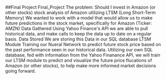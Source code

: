 ##Final Project
Final_Project
The problem: Should I invest in Amazon (or other stocks)
stock analysis of Amazon utilizing LTSM (Long Short-Term Memory)
We wanted to work with a model that would allow us to make future predictions in the stock market, specifically for Amazon (Ticker: AMZN)
Data Gathered
Using Yahoo Finance's API we are able to pull historical data, and make calls to keep the data up to date on a regular basis.
Data Stored
We are storing this Data in our SQL database
LTSM Module
Training our Nueral Network to predict future stock price based on the past performance seen in our historical data. Utilizing our own SQL database, fed with information from the Yahoo Finanance API, we will train our LTSM module to predict and visualize the future price flucations of Amazon (or other stocks), to help make more informed market decisions going forward.

